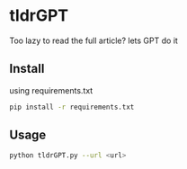 # tldrGPT
Too lazy to read the full article? lets GPT do it

## Install
using requirements.txt

```bash
pip install -r requirements.txt
```
## Usage
```bash
python tldrGPT.py --url <url>
```